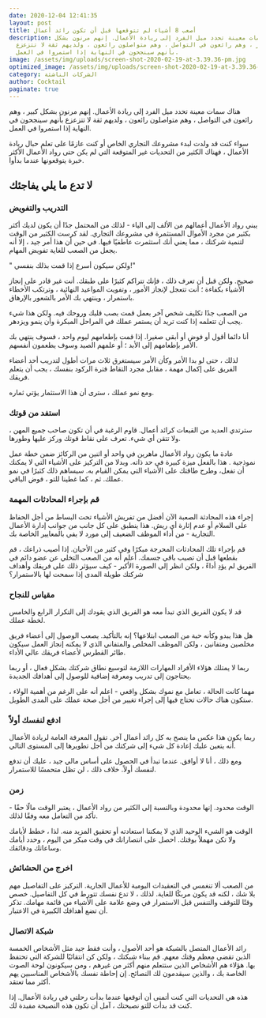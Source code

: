 ```yaml
---
date: 2020-12-04 12:41:35
layout: post
title: أصعب 8 أشياء لم تتوقعها قبل أن تكون رائد أعمال
description: هناك سمات معينة تحدد ميل الفرد إلى ريادة الأعمال. إنهم مرنون بشكل
  كبير ، وهم رائعون في التواصل ، وهم متواصلون رائعون ، ولديهم ثقة لا تتزعزع
  بأنهم سينجحون في النهاية إذا استمروا في العمل.
image: /assets/img/uploads/screen-shot-2020-02-19-at-3.39.36-pm.jpg
optimized_image: /assets/img/uploads/screen-shot-2020-02-19-at-3.39.36-pm.jpg
category: الشركات الناشئة
author: Cocktail
paginate: true
---
```

هناك سمات معينة تحدد ميل الفرد إلى ريادة الأعمال. إنهم مرنون بشكل كبير ، وهم رائعون في التواصل ، وهم متواصلون رائعون ، ولديهم ثقة لا تتزعزع بأنهم سينجحون في النهاية إذا استمروا في العمل.

سواء كنت قد ولدت لبدء مشروعك التجاري الخاص أو كنت عازمًا على تعلم حبال ريادة الأعمال ، فهناك الكثير من التحديات غير المتوقعة التي لم يكن حتى رواد الأعمال الأكثر خبرة يتوقعونها عندما بدأوا.

## لا تدع ما يلي يفاجئك


### التدريب والتفويض

يبني رواد الأعمال أعمالهم من الألف إلى الياء - لذلك من المحتمل جدًا أن يكون لديك أكثر بكثير من مجرد الأموال المستثمرة في مشروعك التجاري. لقد كرست الكثير من الوقت لتنمية شركتك ، مما يعني أنك استثمرت عاطفيًا فيها. في حين أن هذا أمر جيد ، إلا أنه يجعل من الصعب للغاية تفويض المهام.

" ولكن سيكون أسرع إذا قمت بذلك بنفسي!"

صحيح. ولكن قبل أن تعرف ذلك ، فإنك تتراكم كثيرًا على طبقك. أنت غير قادر على إنجاز الأشياء بكفاءة ؛ أنت تتعجل لإنجاز الأمور ، وتفويت المواعيد النهائية ، وترتكب الأخطاء باستمرار ، وينتهي بك الأمر بالشعور بالإرهاق.

من الصعب جدًا تكليف شخص آخر بعمل قمت بصب قلبك وروحك فيه. ولكن هذا شيء يجب أن تتعلمه إذا كنت تريد أن يستمر عملك في المراحل المبكرة وأن ينمو ويزدهر.

أنا دائما أقول أو فوض أو أبقى صغيرا. إذا قمت بإطعامهم ليوم واحد ، فسوف ينتهي بك الأمر بإطعامهم إلى الأبد ؛ أو علمهم الصيد وسوف يطعمون أنفسهم.

لذلك ، حتى لو بدا الأمر وكأن الأمر سيستغرق ثلاث مرات أطول لتدريب أحد أعضاء الفريق على إكمال مهمة ، مقابل مجرد التقاط فترة الركود بنفسك ، يجب أن يتعلم فريقك.

ومع نمو عملك ، سترى أن هذا الاستثمار يؤتي ثماره.

### استفد من قوتك

سترتدي العديد من القبعات كرائد أعمال. قاوم الرغبة في أن تكون صاحب جميع المهن ، ولا تتقن أي شيء. تعرف على نقاط قوتك وركز عليها وطورها.

عادة ما يكون رواد الأعمال ماهرين في واحد أو اثنين من الركائز ضمن خطة عمل نموذجية . هذا بالفعل ميزة كبيرة في حد ذاته. وبدلا من التركيز على الأشياء التي لا يمكنك أن تفعل، وطرح طاقتك على الأشياء التي يمكن القيام به. سيساهم ذلك كثيرًا في نمو عملك. ثم ، كما غطينا للتو ، فوض الباقي.

### قم بإجراء المحادثات المهمة

إجراء هذه المحادثة الصعبة الآن أفضل من تفريش الأشياء تحت البساط من أجل الحفاظ على السلام أو عدم إثارة أي ريش. هذا ينطبق على كل جانب من جوانب إدارة الأعمال التجارية - من أداء الموظف الضعيف إلى مورد لا يفي بالمعايير الخاصة بك.

قم بإجراء تلك المحادثات المحرجة مبكرًا وفي كثير من الأحيان. إذا أصيب ذراعك ، قم بقطعها قبل أن تصيب باقي جسمك. أعلم أنه من الصعب التخلي عن عضو دائم في الفريق لم يؤدِ أداءً ، ولكن انظر إلى الصورة الأكبر - كيف سيؤثر ذلك على فريقك وأهداف شركتك طويلة المدى إذا سمحت لها بالاستمرار؟

### مقياس للنجاح

قد لا يكون الفريق الذي تبدأ معه هو الفريق الذي يقودك إلى التكرار الرابع والخامس لخطة عملك.

هل هذا يبدو وكأنه حبة من الصعب ابتلاعها؟ إنه بالتأكيد. يصعب الوصول إلى أعضاء فريق مخلصين ومتفانين ، ولكن الموظف المخلص والمتفاني الذي لا يمكنه إنجاز العمل سيكون طائر القطرس لأعضاء فريقك عالي الأداء.

ربما لا يمتلك هؤلاء الأفراد المهارات اللازمة لتوسيع نطاق شركتك بشكل فعال ، أو ربما يحتاجون إلى تدريب ومعرفة إضافية للوصول إلى أهدافك الجديدة.

مهما كانت الحالة ، تعامل مع نموك بشكل واقعي - اعلم أنه على الرغم من أهمية الولاء ، ستكون هناك حالات تحتاج فيها إلى إجراء تغيير من أجل صحة عملك على المدى الطويل.

### ادفع لنفسك أولاً

ربما يكون هذا عكس ما ينصح به كل رائد أعمال آخر. تقول المعرفة العامة لريادة الأعمال أنه يتعين عليك إعادة كل شيء إلى شركتك من أجل تطويرها إلى المستوى التالي.

ومع ذلك ، أنا لا أوافق. عندما تبدأ في الحصول على أساس مالي جيد ، عليك أن تدفع لنفسك أولاً. خلاف ذلك ، لن تظل متحمسًا للاستمرار. 

### زمن

الوقت محدود. إنها محدودة وبالنسبة إلى الكثير من رواد الأعمال ، يعتبر الوقت مالًا حقًا - تأكد من التعامل معه وفقًا لذلك.

الوقت هو الشيء الوحيد الذي لا يمكننا استعادته أو تحقيق المزيد منه. لذا ، خطط لأيامك ولا تكن مهملاً بوقتك. احصل على انتصاراتك في وقت مبكر من اليوم ، وحدد أيامك وساعاتك ودقائقك.

### اخرج من الحشائش

من الصعب ألا تنغمس في التعقيدات اليومية للأعمال الجارية. التركيز على التفاصيل مهم بلا شك ، لكنه قد يكون مربكًا للغاية. لذلك ، لا تدع نفسك تتورط في كل التفاصيل. خصص وقتًا للتوقف والتنفس قبل الاستمرار في وضع علامة على الأشياء من قائمة مهامك. تذكر أن تضع أهدافك الكبيرة في الاعتبار.

### شبكة الاتصال

رائد الأعمال المتصل بالشبكة هو أحد الأصول ، وأنت فقط جيد مثل الأشخاص الخمسة الذين تقضي معظم وقتك معهم. قم ببناء شبكتك ، ولكن كن انتقائيًا للشركة التي تحتفظ بها. هؤلاء هم الأشخاص الذين ستتعلم منهم أكثر من غيرهم ، ومن سيكونون لوحة الصوت الخاصة بك ، والذين سيقدمون لك النصائح. إن إحاطة نفسك بالأشخاص المناسبين يهم أكثر مما تعتقد.

هذه هي التحديات التي كنت أتمنى أن أتوقعها عندما بدأت رحلتي في ريادة الأعمال. إذا كنت قد بدأت للتو نصيحتك ، آمل أن تكون هذه النصيحة مفيدة لك.